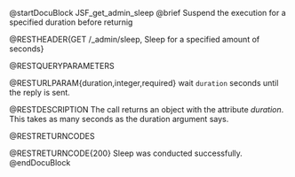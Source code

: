 
@startDocuBlock JSF_get_admin_sleep
@brief Suspend the execution for a specified duration before returnig

@RESTHEADER{GET /_admin/sleep, Sleep for a specified amount of seconds}

@RESTQUERYPARAMETERS

@RESTURLPARAM{duration,integer,required}
wait `duration` seconds until the reply is sent.

@RESTDESCRIPTION
The call returns an object with the attribute *duration*. This takes
as many seconds as the duration argument says.

@RESTRETURNCODES

@RESTRETURNCODE{200}
Sleep was conducted successfully.
@endDocuBlock

